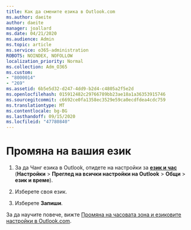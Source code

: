 ```yaml
---
title: Как да смените езика в Outlook.com
ms.author: daeite
author: daeite
manager: joallard
ms.date: 04/21/2020
ms.audience: Admin
ms.topic: article
ms.service: o365-administration
ROBOTS: NOINDEX, NOFOLLOW
localization_priority: Normal
ms.collection: Adm_O365
ms.custom:
- "8000014"
- "269"
ms.assetid: 6b5e5d32-d247-4dd9-b2d4-c4805a2f5e2d
ms.openlocfilehash: 015912482c29766789bb23ae18a1a36353915746
ms.sourcegitcommit: c6692ce0fa1358ec3529e59ca0ecdfdea4cdc759
ms.translationtype: MT
ms.contentlocale: bg-BG
ms.lasthandoff: 09/15/2020
ms.locfileid: "47780840"
---
```

# <a name="change-your-language"></a>Промяна на вашия език

1. За да Чанг езика в Outlook, отидете на настройки за [**език и час**](https://outlook.live.com/mail/options/general/timeAndLanguage/regional) (**Настройки** \> **Преглед на всички настройки на Outlook**  >  **Общи**  >  **език и време**).

2. Изберете своя език.

3. Изберете **Запиши**.

За да научите повече, вижте [Промяна на часовата зона и езиковите настройки в Outlook.com](https://go.microsoft.com/fwlink/p/?linkid=873132).